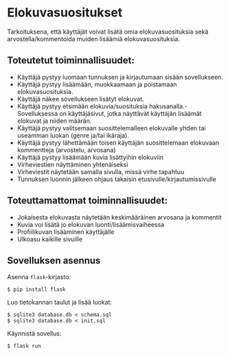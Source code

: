 # Elokuvasuositukset
Tarkoituksena, että käyttäjät voivat lisätä omia elokuvasuosituksia sekä arvostella/kommentoida muiden lisäämiä elokuvasuosituksia.


## Toteutetut toiminnallisuudet:
- Käyttäjä pystyy luomaan tunnuksen ja kirjautumaan sisään sovellukseen.
- Käyttäjä pystyy lisäämään, muokkaamaan ja poistamaan elokuvasuosituksia.
- Käyttäjä näkee sovellukseen lisätyt elokuvat.
- Käyttäjä pystyy etsimään elokuvia/suosituksia hakusanalla.- Sovelluksessa on käyttäjäsivut, jotka näyttävät käyttäjän lisäämät elokuvat ja niiden määrän.
- Käyttäjä pystyy valitsemaan suosittelemalleen elokuvalle yhden tai useamman luokan (genre ja/tai ikäraja).
- Käyttäjä pystyy lähettämään toisen käyttäjän suosittelemaan elokuvaan kommentteja (arvostelu, arvosana)
- Käyttäjä pystyy lisäämään kuvia lisättyihin elokuviin
- Virheviestien näyttäminen yhtenäiseksi
- Virheviestit näytetään samalla sivulla, missä virhe tapahtuu
- Tunnuksen luonnin jälkeen ohjaus takaisin etusivulle/kirjautumissivulle

## Toteuttamattomat toiminnallisuudet:
- Jokaisesta elokuvasta näytetään keskimääräinen arvosana ja kommentit
- Kuvia voi lisätä jo elokuvan luonti/lisäämisvaiheessa
- Profiilikuvan lisääminen käyttäjälle
- Ulkoasu kaikille sivuille


## Sovelluksen asennus

Asenna `flask`-kirjasto:

```
$ pip install flask
```

Luo tietokannan taulut ja lisää luokat:

```
$ sqlite3 database.db < schema.sql
$ sqlite3 database.db < init.sql
```

Käynnistä sovellus:

```
$ flask run
```
